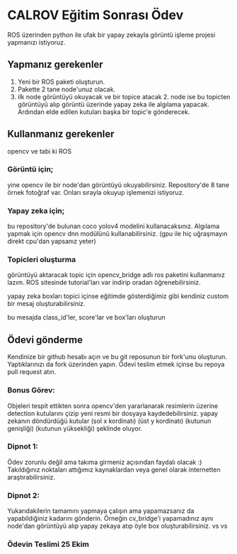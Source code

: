 # **CALROV Eğitim Sonrası Ödev**


ROS üzerinden python ile ufak bir yapay zekayla görüntü işleme projesi yapmanızı istiyoruz. 

## Yapmanız gerekenler

1. Yeni bir ROS paketi oluşturun.
2. Pakette 2 tane node'unuz olacak.
3. ilk node görüntüyü okuyacak ve bir topice atacak 2. node ise bu topicten görüntüyü alıp görüntü üzerinde yapay zeka ile algılama yapacak. Ardından elde edilen kutuları başka bir topic'e gönderecek.


## Kullanmanız gerekenler
opencv ve tabi ki ROS


### Görüntü için;
yine opencv ile bir node'dan görüntüyü okuyabilirsiniz.
Repository'de 8 tane örnek fotoğraf var. Onları sırayla okuyup işlemenizi istiyoruz.


### Yapay zeka için;
bu repository'de bulunan coco yolov4 modelini kullanacaksınız. Algılama yapmak için opencv dnn modülünü kullanabilirsiniz.
(gpu ile hiç uğraşmayın direkt cpu'dan yapsanız yeter)


### Topicleri oluşturma
görüntüyü aktaracak topic için opencv_bridge adlı ros paketini kullanmanız lazım. ROS sitesinde tutorial'ları var indirip oradan öğrenebilirsiniz.

yapay zeka boxları topici içinse eğitimde gösterdiğimiz gibi kendiniz custom bir mesaj oluşturabilirsiniz.

bu mesajda class_id'ler, score'lar ve box'ları oluşturun


## Ödevi gönderme
Kendinize bir github hesabı açın ve bu git reposunun bir fork'unu oluşturun. Yaptıklarınızı da fork üzerinden yapın. Ödevi teslim etmek içinse bu repoya pull request atın.


### Bonus Görev:
Objeleri tespit ettikten sonra opencv'den yararlanarak resimlerin üzerine detection kutularını çizip yeni resmi bir dosyaya kaydedebilirsiniz.
yapay zekanın döndürdüğü kutular (sol x kordinatı) (üst y kordinatı) (kutunun genişliği) (kutunun yüksekliği) şeklinde oluyor.


### Dipnot 1:
Ödev zorunlu değil ama takıma girmeniz açısından faydalı olacak :)
Takıldığınız noktaları attığımız kaynaklardan veya genel olarak internetten araştırabilirsiniz.

### Dipnot 2:
Yukarıdakilerin tamamını yapmaya çalışın ama yapamazsanız da yapabildiğiniz kadarını gönderin.
Örneğin cv_bridge'i yapamadınız aynı node'dan görüntüyü alıp yapay zekaya atıp öyle box oluşturabilirsiniz. vs vs

### Ödevin Teslimi 25 Ekim

